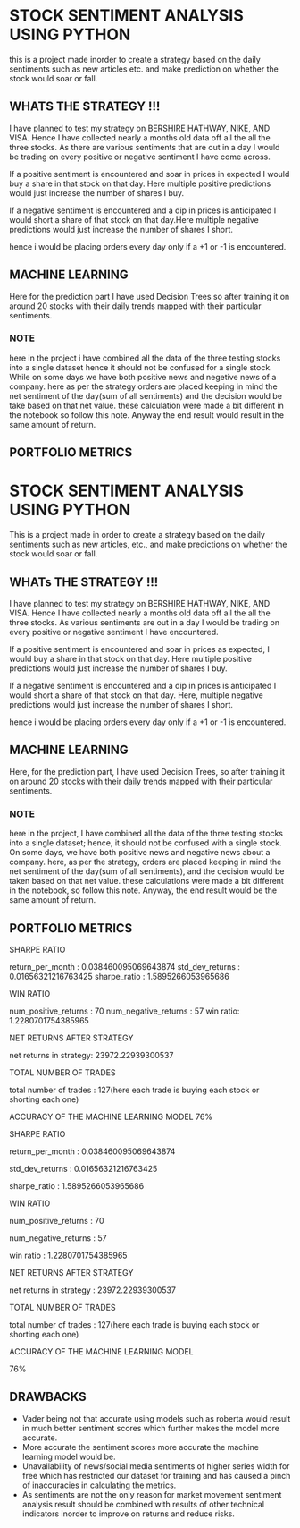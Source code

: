 
# STOCK SENTIMENT ANALYSIS USING PYTHON

 this is a project made inorder to create a strategy based on the daily sentiments such as new articles etc. and make prediction on whether the stock would soar or fall.

 


## WHATS THE STRATEGY !!!

I have planned to test my strategy on BERSHIRE HATHWAY, NIKE, AND VISA. Hence I have collected nearly a months old data off all the all the three stocks. As there are various sentiments that are out in a day I would be trading on every positive or negative sentiment I have come across.

If a positive sentiment is encountered and soar in prices in expected I would buy a share in that stock on that day. Here multiple positive predictions would just increase the number of shares I buy. 

If a negative sentiment is encountered and a dip in prices is anticipated I would short a share of that stock on that day.Here multiple negative predictions would just increase the number of shares I short. 

hence i would be placing orders every day only if a +1 or -1 is encountered.


## MACHINE LEARNING
 
 Here for the prediction part I have used Decision Trees so after training it on around 20 stocks with their daily trends mapped with their particular sentiments.

### NOTE
 here in the project i have combined all the data of the three testing stocks into a single dataset hence it should not be confused for a single stock. While on some days we have both positive news and negetive news of a company. here as per the strategy orders are placed keeping in mind the net sentiment of the day(sum of all sentiments)  and the decision would be take based on that net value. these calculation were made a bit different in the notebook so follow this note. Anyway the end result would result in the same amount of return.


 ## PORTFOLIO METRICS

# STOCK SENTIMENT ANALYSIS USING PYTHON

 This is a project made in order to create a strategy based on the daily sentiments such as new articles, etc., and make predictions on whether the stock would soar or fall.

 


## WHATs THE STRATEGY !!!

I have planned to test my strategy on BERSHIRE HATHWAY, NIKE, AND VISA. Hence I have collected nearly a months old data off all the all the three stocks. As various sentiments are out in a day I would be trading on every positive or negative sentiment I have encountered.

If a positive sentiment is encountered and soar in prices as expected, I would buy a share in that stock on that day. Here multiple positive predictions would just increase the number of shares I buy. 

If a negative sentiment is encountered and a dip in prices is anticipated I would short a share of that stock on that day. Here, multiple negative predictions would just increase the number of shares I short. 

hence i would be placing orders every day only if a +1 or -1 is encountered.


## MACHINE LEARNING
 
 Here, for the prediction part, I have used Decision Trees, so after training it on around 20 stocks with their daily trends mapped with their particular sentiments.

### NOTE
 here in the project, I have combined all the data of the three testing stocks into a single dataset; hence, it should not be confused with a single stock. On some days, we have both positive news and negative news about a company. here, as per the strategy, orders are placed keeping in mind the net sentiment of the day(sum of all sentiments), and the decision would be taken based on that net value. these calculations were made a bit different in the notebook, so follow this note. Anyway, the end result would be the same amount of return.


 ## PORTFOLIO METRICS


 SHARPE RATIO

 return_per_month :  0.038460095069643874
std_dev_returns :  0.01656321216763425
sharpe_ratio :  1.5895266053965686


WIN RATIO

num_positive_returns :  70
num_negative_returns :  57
win ratio: 1.2280701754385965

NET RETURNS AFTER STRATEGY

net returns in strategy:  23972.22939300537

TOTAL NUMBER OF TRADES

total number of trades :  127(here each trade is buying each stock or shorting each one)

ACCURACY OF THE MACHINE LEARNING MODEL
76%





 SHARPE RATIO

 return_per_month :  0.038460095069643874

std_dev_returns :  0.01656321216763425

sharpe_ratio :  1.5895266053965686


WIN RATIO

num_positive_returns :  70

num_negative_returns :  57

win ratio : 1.2280701754385965

NET RETURNS AFTER STRATEGY

net returns in strategy :  23972.22939300537

TOTAL NUMBER OF TRADES

total number of trades :  127(here each trade is buying each stock or shorting each one)

ACCURACY OF THE MACHINE LEARNING MODEL

76%


## DRAWBACKS

-  Vader being not that accurate using models such as roberta would result in much better sentiment scores which further makes the model more accurate.
- More accurate the sentiment scores more accurate the machine learning model would be.
- Unavailability of news/social media sentiments of higher series width for free which has restricted our dataset for training and has caused a pinch of inaccuracies in calculating the metrics.
- As sentiments are not the only reason for market movement sentiment analysis result should be combined with results of other technical indicators inorder to improve on returns and reduce risks.

